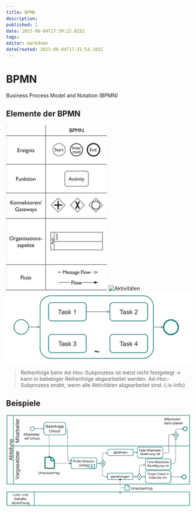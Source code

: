 ```yaml
---
title: BPMN
description: 
published: 1
date: 2023-06-04T17:50:22.025Z
tags: 
editor: markdown
dateCreated: 2023-06-04T17:31:54.183Z
---
```


# BPMN

Business Process Model and Notation (BPMN)

## Elemente der BPMN

![bpmn_Elemente](bpmn_Elemente.png)
![Aktivitäten](bpmn_aktivitäten.png)
![Ad-Hoc-Subprozess](bpmn_Ad-Hoc-Subprozess.png)
> Reihenfolge beim Ad-Hoc-Subprozess ist meist nicht festgelegt -> kann in beliebiger Reihenfolge abgearbeitet werden. Ad-Hoc-Subprozess endet, wenn alle Aktivitäten abgearbeitet sind.
{.is-info}

## Beispiele

![bpmn_Urlaub](bpmn_Urlaub.png)
